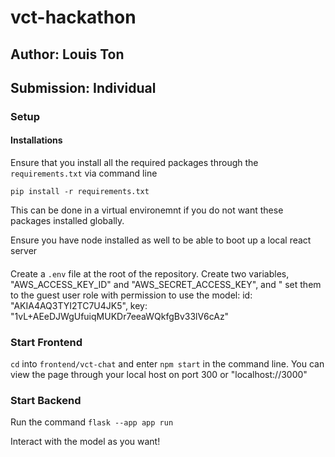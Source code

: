 # vct-hackathon
## Author: Louis Ton
## Submission: Individual

### Setup

#### Installations
Ensure that you install all the required packages through the `requirements.txt` via command line 
```
pip install -r requirements.txt
```
This can be done in a virtual environemnt if you do not want these packages installed globally.

Ensure you have node installed as well to be able to boot up a local react server

####
Create a `.env` file at the root of the repository. Create two variables, "AWS_ACCESS_KEY_ID" and "AWS_SECRET_ACCESS_KEY", and "
set them to the guest user role with permission to use the model: id: "AKIA4AQ3TYI2TC7U4JK5", key: "1vL+AEeDJWgUfuiqMUKDr7eeaWQkfgBv33lV6cAz"
### Start Frontend
`cd` into `frontend/vct-chat` and enter `npm start` in the command line.
You can view the page through your local host on port 300 or "localhost://3000"

### Start Backend
Run the command `flask --app app run`

Interact with the model as you want!

